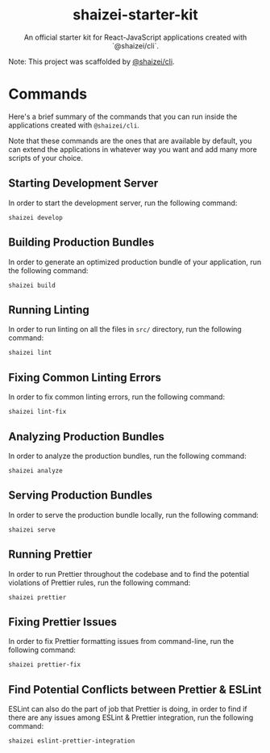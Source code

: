 <h1 align="center">shaizei-starter-kit</h1>

<p align="center">An official starter kit for React-JavaScript applications created with
`@shaizei/cli`.</p>

Note: This project was scaffolded by
[@shaizei/cli](https://www.npmjs.com/package/@shaizei/cli).

# Commands

Here's a brief summary of the commands that you can run inside the applications
created with `@shaizei/cli`.

Note that these commands are the ones that are available by default, you can extend
the applications in whatever way you want and add many more scripts of your choice.

## Starting Development Server

In order to start the development server, run the following command:

```shell
shaizei develop
```

## Building Production Bundles

In order to generate an optimized production bundle of your application, run the
following command:

```shell
shaizei build
```

## Running Linting

In order to run linting on all the files in `src/` directory, run the following
command:

```shell
shaizei lint
```

## Fixing Common Linting Errors

In order to fix common linting errors, run the following command:

```shell
shaizei lint-fix
```

## Analyzing Production Bundles

In order to analyze the production bundles, run the following command:

```shell
shaizei analyze
```

## Serving Production Bundles

In order to serve the production bundle locally, run the following command:

```shell
shaizei serve
```

## Running Prettier

In order to run Prettier throughout the codebase and to find the potential violations
of Prettier rules, run the following command:

```shell
shaizei prettier
```

## Fixing Prettier Issues

In order to fix Prettier formatting issues from command-line, run the following
command:

```shell
shaizei prettier-fix
```

## Find Potential Conflicts between Prettier & ESLint

ESLint can also do the part of job that Prettier is doing, in order to find if there
are any issues among ESLint & Prettier integration, run the following command:

```shell
shaizei eslint-prettier-integration
```

